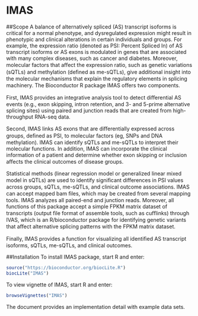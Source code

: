 # IMAS
##Scope
A balance of alternatively spliced (AS) transcript isoforms is critical for a normal phenotype, and dysregulated expression might result in phenotypic and clinical alterations in certain individuals and groups. For example, the expression ratio (denoted as PSI: Percent Spliced In) of AS transcript isoforms or AS exons is modulated in genes that are associated with many complex diseases, such as cancer and diabetes. Moreover, molecular factors that aﬀect the expression ratio, such as genetic variations (sQTLs) and methylation (deﬁned as me-sQTLs), give additional insight into the molecular mechanisms that explain the regulatory elements in splicing machinery. 
The Bioconductor R package IMAS oﬀers two components.

First, IMAS provides an integrative analysis tool to detect diﬀerential AS events (e.g., exon skipping, intron retention, and 3- and 5-prime alternative splicing sites) using paired and junction reads that are created from high-throughput RNA-seq data.

Second, IMAS links AS exons that are diﬀerentially expressed across groups, deﬁned as PSI, to molecular factors (eg, SNPs and DNA methylation). IMAS can identify sQTLs and me-sQTLs to interpret their molecular functions. In addition, IMAS can incorporate the clinical information of a patient and determine whether exon skipping or inclusion aﬀects the clinical outcomes of disease groups.

Statistical methods (linear regression model or generalized linear mixed model in sQTLs) are used to identify signiﬁcant diﬀerences in PSI values across groups, sQTLs, me-sQTLs, and clinical outcome associations. IMAS can accept mapped bam ﬁles, which may be created from several mapping tools. IMAS analyzes all paired-end and junction reads. Moreover, all functions of this package accept a simple FPKM matrix dataset of transcripts (output ﬁle format of assemble tools, such as cuﬄinks) through IVAS, which is an R/bioconductor package for identifying genetic variants that aﬀect alternative splicing patterns with the FPKM matrix dataset. 

Finally, IMAS provides a function for visualizing all identiﬁed AS transcript isoforms, sQTLs, me-sQTLs, and clinical outcomes.

##Installation
To install IMAS package, start R and enter:
``` r
source("https://bioconductor.org/biocLite.R")
biocLite("IMAS")
```
To view vignette of IMAS, start R and enter:
``` r
browseVignettes("IMAS")
```
The document provides an implementation detail with example data sets.
